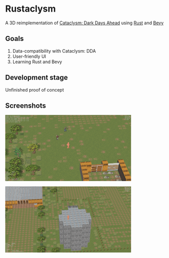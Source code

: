 # Rustaclysm

A 3D reimplementation of [Cataclysm: Dark Days Ahead](https://cataclysmdda.org/) using [Rust](https://www.rust-lang.org/) and [Bevy](https://bevyengine.org/)

## Goals

1. Data-compatibility with Cataclysm: DDA
2. User-friendly UI
3. Learning Rust and Bevy

## Development stage

Unfinished proof of concept

## Screenshots

[<img src="screenshots/field.png" alt="Field" width="400"/>](screenshots/field.png)

[<img src="screenshots/tower.png" alt="Tower" width="400"/>](screenshots/tower.png)

